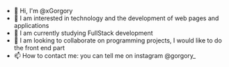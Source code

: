 - 👋 Hi, I'm @xGorgory
- 👀 I am interested in technology and the development of web pages and applications
- 🌱 I am currently studying  FullStack development
- 💞️ I am looking to collaborate on programming projects, I would like to do the front end part
- 📫 How to contact me: you can tell me on instagram @gorgory_

<!---
xGorgory/xGorgory is a ✨ special ✨ repository because its `README.md` (this file) appears on its GitHub profile.
You can click the Preview link to see the changes.
--->
